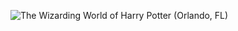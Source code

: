 ![The Wizarding World of Harry Potter (Orlando, FL)](http://laurenpepperman.com/2014/florida/photos/universal30.jpg)

